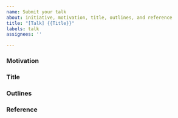 ```yaml
---
name: Submit your talk
about: initiative, motivation, title, outlines, and reference
title: "[Talk] {{Title}}"
labels: talk
assignees: ''

---
```


<!-- 
Prerequisites: 
- You need to build a speaker profile through "Becoming a Speaker"

Our treatment to the talk submission:
- The talk submission process is completely transparent. Our discussions, comment, suggestions would be posted in this issues transparently.
- We wouldn't reject any submission if the content meet public sector ethics.
- Try to get at least 2 thumb up 👍 in the submission from your network
- The more 👍 the higher priority to be scheduled if there are more talks at the same time.

Actions:
1. Please complete the followings
2. Please cross reference your speaker profile through GitHub issue system using `#`.
3. If you are not a native English speaker, try your best to prepare your talks. 

Advices:
- The English fluency is not the most critical part to let your audience understand your messages.
- Speak slowly with well prepared point-by-point presentation slides could also help you catch your audience attentions.
- We understand 15 minutes lightning talk is difficult to fresh speaker.  Focus the most interesting part or most passionated part to deep dive. 
- Resonate with your audience through thought leadership, references and follow up. You can always discuss deeper with them in the networking sections.
-->

### Motivation
<!-- required, why you want to share this talk? -->

### Title
<!-- required -->

### Outlines
<!-- required

Example:
- outline 1
- outline 2
- outline 3
-->

### Reference
<!-- optional -->
